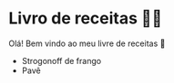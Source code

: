 # Livro de receitas :man_cook:

Olá! Bem vindo ao meu livre de receitas :wave:

- Strogonoff de frango
- Pavê
